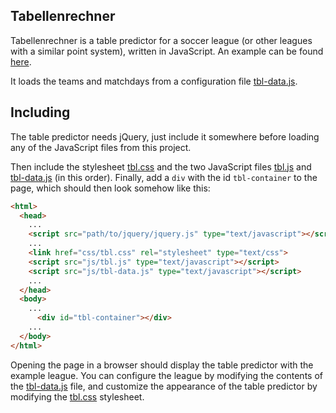 Tabellenrechner
---------------

Tabellenrechner is a table predictor for a soccer league (or other
leagues with a similar point system), written in JavaScript. An
example can be found
[here](http://crst.github.io/tabellenrechner/tbl.html).

It loads the teams and matchdays from a configuration file
[tbl-data.js](tabellenrechner/tree/master/js/tbl-data.js).

Including
---------

The table predictor needs jQuery, just include it somewhere before
loading any of the JavaScript files from this project.

Then include the stylesheet
[tbl.css](tabellenrechner/tree/master/css/tbl.css) and the two
JavaScript files [tbl.js](tabellenrechner/tree/master/js/tbl.js) and
[tbl-data.js](tabellenrechner/tree/master/js/tbl-data.js) (in this
order). Finally, add a ```div``` with the id ```tbl-container``` to
the page, which should then look somehow like this:

```html
<html>
  <head>
    ...
    <script src="path/to/jquery/jquery.js" type="text/javascript"></script>
    ...
    <link href="css/tbl.css" rel="stylesheet" type="text/css">
    <script src="js/tbl.js" type="text/javascript"></script>
    <script src="js/tbl-data.js" type="text/javascript"></script>
    ...
  </head>
  <body>
    ...
      <div id="tbl-container"></div>
    ...
  </body>
</html>
```

Opening the page in a browser should display the table predictor with
the example league. You can configure the league by modifying the
contents of the
[tbl-data.js](tabellenrechner/tree/master/js/tbl-data.js) file, and
customize the appearance of the table predictor by modifying the
[tbl.css](tabellenrechner/tree/master/css/tbl.css) stylesheet.
